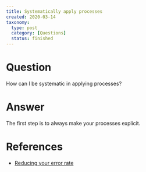```yaml
---
title: Systematically apply processes
created: 2020-03-14
taxonomy:
  type: post
  category: [Questions]
  status: finished
---
```


# Question
How can I be systematic in applying processes?

# Answer
The first step is to always make your processes explicit.

# References
* [Reducing your error rate](../08)
